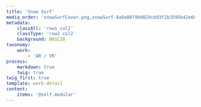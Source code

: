 ```yaml
---
title: 'Snow Surf'
media_order: 'snowSurfCover.png,snowSurf-8a9a80799d029cb93f2b3595b42e665b.png'
metadata:
    classAll: 'row1 col2'
    classType: 'row1 col2'
    background: 001C20
taxonomy:
    work:
        - 'AR / VR'
process:
    markdown: true
    twig: true
twig_first: true
template: work-detail
content:
    items: '@self.modular'
---
```


<style type="text/css">
	.work-content {
		margin-top: 30px;
		margin-bottom: 30px;
	}
</style>



